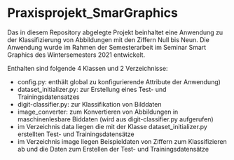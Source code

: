 # Praxisprojekt_SmarGraphics

Das in diesem Repository abgelegte Projekt beinhaltet eine Anwendung zu der Klassifizierung von Abbildungen mit den Ziffern Null bis Neun.
Die Anwendung wurde im Rahmen der Semesterarbeit im Seminar Smart Graphics des Wintersemesters 2021 entwickelt.

Enthalten sind folgende 4 Klassen und 2 Verzeichnisse:

- config.py: enthält global zu konfigurierende Attribute der Anwendung)
- dataset_initializer.py: zur Erstellung eines Test- und Trainingsdatensatzes
- digit-classifier.py: zur Klassifikation von Bilddaten
- image_converter: zum Konvertieren von Abbildungen in maschinenlesbare Biddaten (wird aus digit-classifier.py aufgerufen)	
- im Verzeichnis data liegen die mit der Klasse dataset_initializer.py erstellten Test- und Trainingsdatensätze 
- im Verzeichnis image liegen Beispieldaten von Ziffern zum Klassifizieren ab und die Daten zum Erstellen der Test- und Trainingsdatensätze 

